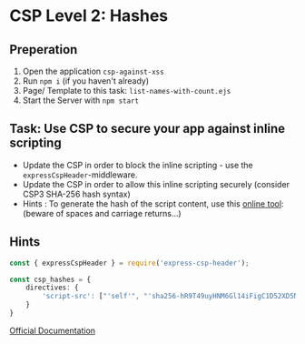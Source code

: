 # CSP Level 2: Hashes

## Preperation

1. Open the application `csp-against-xss`
2. Run `npm i` (if you haven't already)
3. Page/ Template to this task: `list-names-with-count.ejs`
4. Start the Server with `npm start`

## Task: Use CSP to secure your app against inline scripting

- Update the CSP in order to block the inline scripting - use the `expressCspHeader`-middleware.
- Update the CSP in order to allow this inline scripting securely (consider CSP3 SHA-256 hash syntax)
- Hints : To generate the hash of the script content, use this  [online tool](https://report-uri.com/home/hash): (beware of spaces and carriage returns...)


## Hints


```typescript
const { expressCspHeader } = require('express-csp-header');

const csp_hashes = {
    directives: {
        'script-src': ["'self'", "'sha256-hR9T49uyHNM6Gl14iFigC1D52XD5NRR9kaaBx4gYLrc='"]
    }
}

```


[Official Documentation](https://content-security-policy.com/hash/)
